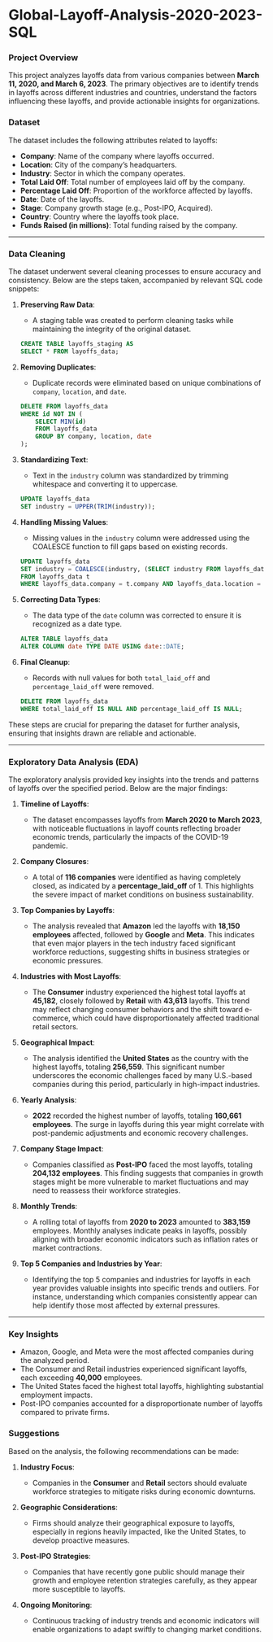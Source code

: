 # Global-Layoff-Analysis-2020-2023-SQL

### Project Overview
This project analyzes layoffs data from various companies between **March 11, 2020, and March 6, 2023**. The primary objectives are to identify trends in layoffs across different industries and countries, understand the factors influencing these layoffs, and provide actionable insights for organizations.

### Dataset
The dataset includes the following attributes related to layoffs:

- **Company**: Name of the company where layoffs occurred.
- **Location**: City of the company’s headquarters.
- **Industry**: Sector in which the company operates.
- **Total Laid Off**: Total number of employees laid off by the company.
- **Percentage Laid Off**: Proportion of the workforce affected by layoffs.
- **Date**: Date of the layoffs.
- **Stage**: Company growth stage (e.g., Post-IPO, Acquired).
- **Country**: Country where the layoffs took place.
- **Funds Raised (in millions)**: Total funding raised by the company.

---

### Data Cleaning
The dataset underwent several cleaning processes to ensure accuracy and consistency. Below are the steps taken, accompanied by relevant SQL code snippets:

1. **Preserving Raw Data**:
   - A staging table was created to perform cleaning tasks while maintaining the integrity of the original dataset.
   ```sql
   CREATE TABLE layoffs_staging AS
   SELECT * FROM layoffs_data;
   ```

2. **Removing Duplicates**:
   - Duplicate records were eliminated based on unique combinations of `company`, `location`, and `date`.
   ```sql
   DELETE FROM layoffs_data
   WHERE id NOT IN (
       SELECT MIN(id)
       FROM layoffs_data
       GROUP BY company, location, date
   );
   ```

3. **Standardizing Text**:
   - Text in the `industry` column was standardized by trimming whitespace and converting it to uppercase.
   ```sql
   UPDATE layoffs_data
   SET industry = UPPER(TRIM(industry));
   ```

4. **Handling Missing Values**:
   - Missing values in the `industry` column were addressed using the COALESCE function to fill gaps based on existing records.
   ```sql
   UPDATE layoffs_data
   SET industry = COALESCE(industry, (SELECT industry FROM layoffs_data WHERE company = t.company AND location = t.location LIMIT 1))
   FROM layoffs_data t
   WHERE layoffs_data.company = t.company AND layoffs_data.location = t.location AND layoffs_data.industry IS NULL;
   ```

5. **Correcting Data Types**:
   - The data type of the `date` column was corrected to ensure it is recognized as a date type.
   ```sql
   ALTER TABLE layoffs_data
   ALTER COLUMN date TYPE DATE USING date::DATE;
   ```

6. **Final Cleanup**:
   - Records with null values for both `total_laid_off` and `percentage_laid_off` were removed.
   ```sql
   DELETE FROM layoffs_data
   WHERE total_laid_off IS NULL AND percentage_laid_off IS NULL;
   ```

These steps are crucial for preparing the dataset for further analysis, ensuring that insights drawn are reliable and actionable.

---

### Exploratory Data Analysis (EDA)
The exploratory analysis provided key insights into the trends and patterns of layoffs over the specified period. Below are the major findings:

1. **Timeline of Layoffs**:
   - The dataset encompasses layoffs from **March 2020 to March 2023**, with noticeable fluctuations in layoff counts reflecting broader economic trends, particularly the impacts of the COVID-19 pandemic.

2. **Company Closures**:
   - A total of **116 companies** were identified as having completely closed, as indicated by a **percentage_laid_off** of 1. This highlights the severe impact of market conditions on business sustainability.

3. **Top Companies by Layoffs**:
   - The analysis revealed that **Amazon** led the layoffs with **18,150 employees** affected, followed by **Google** and **Meta**. This indicates that even major players in the tech industry faced significant workforce reductions, suggesting shifts in business strategies or economic pressures.

4. **Industries with Most Layoffs**:
   - The **Consumer** industry experienced the highest total layoffs at **45,182**, closely followed by **Retail** with **43,613** layoffs. This trend may reflect changing consumer behaviors and the shift toward e-commerce, which could have disproportionately affected traditional retail sectors.

5. **Geographical Impact**:
   - The analysis identified the **United States** as the country with the highest layoffs, totaling **256,559**. This significant number underscores the economic challenges faced by many U.S.-based companies during this period, particularly in high-impact industries.

6. **Yearly Analysis**:
   - **2022** recorded the highest number of layoffs, totaling **160,661 employees**. The surge in layoffs during this year might correlate with post-pandemic adjustments and economic recovery challenges.

7. **Company Stage Impact**:
   - Companies classified as **Post-IPO** faced the most layoffs, totaling **204,132 employees**. This finding suggests that companies in growth stages might be more vulnerable to market fluctuations and may need to reassess their workforce strategies.

8. **Monthly Trends**:
   - A rolling total of layoffs from **2020 to 2023** amounted to **383,159** employees. Monthly analyses indicate peaks in layoffs, possibly aligning with broader economic indicators such as inflation rates or market contractions.

9. **Top 5 Companies and Industries by Year**:
   - Identifying the top 5 companies and industries for layoffs in each year provides valuable insights into specific trends and outliers. For instance, understanding which companies consistently appear can help identify those most affected by external pressures.

---

### Key Insights
- Amazon, Google, and Meta were the most affected companies during the analyzed period.
- The Consumer and Retail industries experienced significant layoffs, each exceeding **40,000** employees.
- The United States faced the highest total layoffs, highlighting substantial employment impacts.
- Post-IPO companies accounted for a disproportionate number of layoffs compared to private firms.

### Suggestions
Based on the analysis, the following recommendations can be made:

1. **Industry Focus**:
   - Companies in the **Consumer** and **Retail** sectors should evaluate workforce strategies to mitigate risks during economic downturns.

2. **Geographic Considerations**:
   - Firms should analyze their geographical exposure to layoffs, especially in regions heavily impacted, like the United States, to develop proactive measures.

3. **Post-IPO Strategies**:
   - Companies that have recently gone public should manage their growth and employee retention strategies carefully, as they appear more susceptible to layoffs.

4. **Ongoing Monitoring**:
   - Continuous tracking of industry trends and economic indicators will enable organizations to adapt swiftly to changing market conditions.

